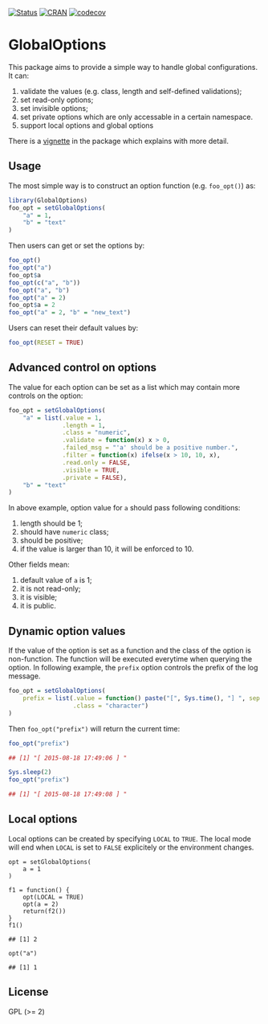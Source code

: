 [![ Status](https://travis-ci.org/jokergoo/GlobalOptions.svg)](https://travis-ci.org/jokergoo/GlobalOptions) [![CRAN](http://www.r-pkg.org/badges/version/GlobalOptions)](https://cran.r-project.org/web/packages/GlobalOptions/index.html) [![codecov](https://img.shields.io/codecov/c/github/jokergoo/GlobalOptions.svg)](https://codecov.io/github/jokergoo/GlobalOptions) 

GlobalOptions
======================

This package aims to provide a simple way to handle global configurations. It can:

1. validate the values (e.g. class, length and self-defined validations);
2. set read-only options;
3. set invisible options;
4. set private options which are only accessable in a certain namespace.
5. support local options and global options

There is a [vignette](https://cran.r-project.org/web/packages/GlobalOptions/vignettes/GlobalOptions.html) in 
the package which explains with more detail.


## Usage

The most simple way is to construct an option function (e.g. `foo_opt()`) as:

```r
library(GlobalOptions)
foo_opt = setGlobalOptions(
    "a" = 1,
    "b" = "text"
)
```

Then users can get or set the options by:

```r
foo_opt()
foo_opt("a")
foo_opt$a
foo_opt(c("a", "b"))
foo_opt("a", "b")
foo_opt("a" = 2)
foo_opt$a = 2
foo_opt("a" = 2, "b" = "new_text")
```

Users can reset their default values by:

```r
foo_opt(RESET = TRUE)
```

## Advanced control on options

The value for each option can be set as a list which may contain more controls on the option:

```r
foo_opt = setGlobalOptions(
    "a" = list(.value = 1,
               .length = 1,
               .class = "numeric",
               .validate = function(x) x > 0,
               .failed_msg = "'a' should be a positive number.",
               .filter = function(x) ifelse(x > 10, 10, x),
               .read.only = FALSE,
               .visible = TRUE,
               .private = FALSE),
    "b" = "text"
)
```

In above example, option value for `a` should pass following conditions:

1. length should be 1;
2. should have `numeric` class;
3. should be positive;
4. if the value is larger than 10, it will be enforced to 10.

Other fields mean:

1. default value of `a` is 1;
2. it is not read-only;
3. it is visible;
4. it is public.

## Dynamic option values

If the value of the option is set as a function and the class of the option is non-function.
The function will be executed everytime when querying the option. In following example, the
`prefix` option controls the prefix of the log message.

```r
foo_opt = setGlobalOptions(
    prefix = list(.value = function() paste("[", Sys.time(), "] ", sep = " "),
                  .class = "character")
)
```

Then `foo_opt("prefix")` will return the current time:

```r
foo_opt("prefix")

## [1] "[ 2015-08-18 17:49:06 ] "

Sys.sleep(2)
foo_opt("prefix")

## [1] "[ 2015-08-18 17:49:08 ] "
```

## Local options

Local options can be created by specifying `LOCAL` to `TRUE`. The local mode will end when
`LOCAL` is set to `FALSE` explicitely or the environment changes.

```{r}
opt = setGlobalOptions(
    a = 1
)

f1 = function() {
    opt(LOCAL = TRUE)
    opt(a = 2)
    return(f2())
}
f1()

## [1] 2

opt("a")

## [1] 1

```

## License

GPL (>= 2)
